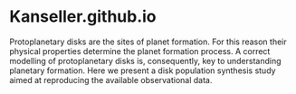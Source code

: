 # Kanseller.github.io
Protoplanetary disks are the sites of planet formation. For this reason their physical properties determine the planet formation process. A correct modelling of protoplanetary disks is, consequently, key to understanding planetary formation. Here we present a disk population synthesis study aimed at reproducing the available observational data.
